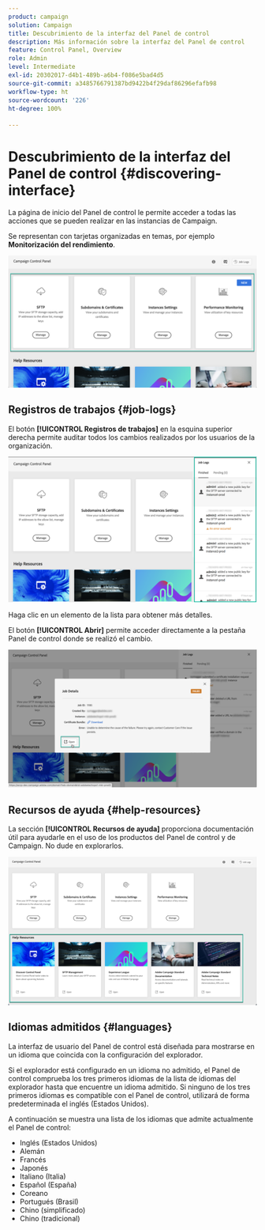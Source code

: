 ```yaml
---
product: campaign
solution: Campaign
title: Descubrimiento de la interfaz del Panel de control
description: Más información sobre la interfaz del Panel de control
feature: Control Panel, Overview
role: Admin
level: Intermediate
exl-id: 20302017-d4b1-489b-a6b4-f086e5bad4d5
source-git-commit: a3485766791387bd9422b4f29daf86296efafb98
workflow-type: ht
source-wordcount: '226'
ht-degree: 100%

---
```


# Descubrimiento de la interfaz del Panel de control {#discovering-interface}

La página de inicio del Panel de control le permite acceder a todas las acciones que se pueden realizar en las instancias de Campaign.

Se representan con tarjetas organizadas en temas, por ejemplo **Monitorización del rendimiento**.

<!--With upcoming Campaign releases, more topics and cards will be made available.-->

![](assets/control_panel_interface.png)

## Registros de trabajos {#job-logs}

El botón **[!UICONTROL Registros de trabajos]** en la esquina superior derecha permite auditar todos los cambios realizados por los usuarios de la organización.

![](assets/control_panel_interface2.png)

Haga clic en un elemento de la lista para obtener más detalles.

El botón **[!UICONTROL Abrir]** permite acceder directamente a la pestaña Panel de control donde se realizó el cambio.

![](assets/control_panel_logdetails.png)

## Recursos de ayuda {#help-resources}

La sección **[!UICONTROL Recursos de ayuda]** proporciona documentación útil para ayudarle en el uso de los productos del Panel de control y de Campaign. No dude en explorarlos.

![](assets/helpresources.png)

## Idiomas admitidos {#languages}

La interfaz de usuario del Panel de control está diseñada para mostrarse en un idioma que coincida con la configuración del explorador.

Si el explorador está configurado en un idioma no admitido, el Panel de control comprueba los tres primeros idiomas de la lista de idiomas del explorador hasta que encuentre un idioma admitido. Si ninguno de los tres primeros idiomas es compatible con el Panel de control, utilizará de forma predeterminada el inglés (Estados Unidos).

A continuación se muestra una lista de los idiomas que admite actualmente el Panel de control:

* Inglés (Estados Unidos)
* Alemán
* Francés
* Japonés
* Italiano (Italia)
* Español (España)
* Coreano
* Portugués (Brasil)
* Chino (simplificado)
* Chino (tradicional)
